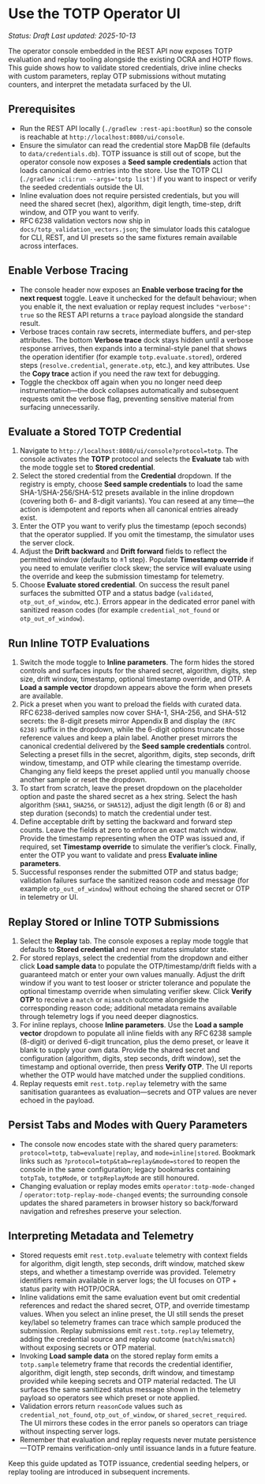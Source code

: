 # Use the TOTP Operator UI

_Status: Draft_
_Last updated: 2025-10-13_

The operator console embedded in the REST API now exposes TOTP evaluation and replay tooling alongside the existing OCRA and HOTP flows. This guide shows how to validate stored credentials, drive inline checks with custom parameters, replay OTP submissions without mutating counters, and interpret the metadata surfaced by the UI.

## Prerequisites
- Run the REST API locally (`./gradlew :rest-api:bootRun`) so the console is reachable at `http://localhost:8080/ui/console`.
- Ensure the simulator can read the credential store MapDB file (defaults to `data/credentials.db`). TOTP issuance is still out of scope, but the operator console now exposes a **Seed sample credentials** action that loads canonical demo entries into the store. Use the TOTP CLI (`./gradlew :cli:run --args='totp list'`) if you want to inspect or verify the seeded credentials outside the UI.
- Inline evaluation does not require persisted credentials, but you will need the shared secret (hex), algorithm, digit length, time-step, drift window, and OTP you want to verify.
- RFC 6238 validation vectors now ship in `docs/totp_validation_vectors.json`; the simulator loads this catalogue for CLI, REST, and UI presets so the same fixtures remain available across interfaces.

## Enable Verbose Tracing
- The console header now exposes an **Enable verbose tracing for the next request** toggle. Leave it unchecked for the default behaviour; when you enable it, the next evaluation or replay request includes `"verbose": true` so the REST API returns a `trace` payload alongside the standard result.
- Verbose traces contain raw secrets, intermediate buffers, and per-step attributes. The bottom **Verbose trace** dock stays hidden until a verbose response arrives, then expands into a terminal-style panel that shows the operation identifier (for example `totp.evaluate.stored`), ordered steps (`resolve.credential`, `generate.otp`, etc.), and key attributes. Use the **Copy trace** action if you need the raw text for debugging.
- Toggle the checkbox off again when you no longer need deep instrumentation—the dock collapses automatically and subsequent requests omit the verbose flag, preventing sensitive material from surfacing unnecessarily.

## Evaluate a Stored TOTP Credential
1. Navigate to `http://localhost:8080/ui/console?protocol=totp`. The console activates the **TOTP** protocol and selects the **Evaluate** tab with the mode toggle set to **Stored credential**.
2. Select the stored credential from the **Credential** dropdown. If the registry is empty, choose **Seed sample credentials** to load the same SHA-1/SHA-256/SHA-512 presets available in the inline dropdown (covering both 6- and 8-digit variants). You can reseed at any time—the action is idempotent and reports when all canonical entries already exist.
3. Enter the OTP you want to verify plus the timestamp (epoch seconds) that the operator supplied. If you omit the timestamp, the simulator uses the server clock.
4. Adjust the **Drift backward** and **Drift forward** fields to reflect the permitted window (defaults to ±1 step). Populate **Timestamp override** if you need to emulate verifier clock skew; the service will evaluate using the override and keep the submission timestamp for telemetry.
5. Choose **Evaluate stored credential**. On success the result panel surfaces the submitted OTP and a status badge (`validated`, `otp_out_of_window`, etc.). Errors appear in the dedicated error panel with sanitized reason codes (for example `credential_not_found` or `otp_out_of_window`).

## Run Inline TOTP Evaluations
1. Switch the mode toggle to **Inline parameters**. The form hides the stored controls and surfaces inputs for the shared secret, algorithm, digits, step size, drift window, timestamp, optional timestamp override, and OTP. A **Load a sample vector** dropdown appears above the form when presets are available.
2. Pick a preset when you want to preload the fields with curated data. RFC 6238-derived samples now cover SHA-1, SHA-256, and SHA-512 secrets: the 8-digit presets mirror Appendix B and display the `(RFC 6238)` suffix in the dropdown, while the 6-digit options truncate those reference values and keep a plain label. Another preset mirrors the canonical credential delivered by the **Seed sample credentials** control. Selecting a preset fills in the secret, algorithm, digits, step seconds, drift window, timestamp, and OTP while clearing the timestamp override. Changing any field keeps the preset applied until you manually choose another sample or reset the dropdown.
3. To start from scratch, leave the preset dropdown on the placeholder option and paste the shared secret as a hex string. Select the hash algorithm (`SHA1`, `SHA256`, or `SHA512`), adjust the digit length (6 or 8) and step duration (seconds) to match the credential under test.
4. Define acceptable drift by setting the backward and forward step counts. Leave the fields at zero to enforce an exact match window. Provide the timestamp representing when the OTP was issued and, if required, set **Timestamp override** to simulate the verifier’s clock. Finally, enter the OTP you want to validate and press **Evaluate inline parameters**.
5. Successful responses render the submitted OTP and status badge; validation failures surface the sanitized reason code and message (for example `otp_out_of_window`) without echoing the shared secret or OTP in telemetry or UI.

## Replay Stored or Inline TOTP Submissions
1. Select the **Replay** tab. The console exposes a replay mode toggle that defaults to **Stored credential** and never mutates simulator state.
2. For stored replays, select the credential from the dropdown and either click **Load sample data** to populate the OTP/timestamp/drift fields with a guaranteed match or enter your own values manually. Adjust the drift window if you want to test looser or stricter tolerance and populate the optional timestamp override when simulating verifier skew. Click **Verify OTP** to receive a `match` or `mismatch` outcome alongside the corresponding reason code; additional metadata remains available through telemetry logs if you need deeper diagnostics.
3. For inline replays, choose **Inline parameters**. Use the **Load a sample vector** dropdown to populate all inline fields with any RFC 6238 sample (8-digit) or derived 6-digit truncation, plus the demo preset, or leave it blank to supply your own data. Provide the shared secret and configuration (algorithm, digits, step seconds, drift window), set the timestamp and optional override, then press **Verify OTP**. The UI reports whether the OTP would have matched under the supplied conditions.
4. Replay requests emit `rest.totp.replay` telemetry with the same sanitisation guarantees as evaluation—secrets and OTP values are never echoed in the payload.

## Persist Tabs and Modes with Query Parameters
- The console now encodes state with the shared query parameters: `protocol=totp`, `tab=evaluate|replay`, and `mode=inline|stored`. Bookmark links such as `?protocol=totp&tab=replay&mode=stored` to reopen the console in the same configuration; legacy bookmarks containing `totpTab`, `totpMode`, or `totpReplayMode` are still honoured.
- Changing evaluation or replay modes emits `operator:totp-mode-changed` / `operator:totp-replay-mode-changed` events; the surrounding console updates the shared parameters in browser history so back/forward navigation and refreshes preserve your selection.

## Interpreting Metadata and Telemetry
- Stored requests emit `rest.totp.evaluate` telemetry with context fields for algorithm, digit length, step seconds, drift window, matched skew steps, and whether a timestamp override was provided. Telemetry identifiers remain available in server logs; the UI focuses on OTP + status parity with HOTP/OCRA.
- Inline validations emit the same evaluation event but omit credential references and redact the shared secret, OTP, and override timestamp values. When you select an inline preset, the UI still sends the preset key/label so telemetry frames can trace which sample produced the submission. Replay submissions emit `rest.totp.replay` telemetry, adding the credential source and replay outcome (`match`/`mismatch`) without exposing secrets or OTP material.
- Invoking **Load sample data** on the stored replay form emits a `totp.sample` telemetry frame that records the credential identifier, algorithm, digit length, step seconds, drift window, and timestamp provided while keeping secrets and OTP material redacted. The UI surfaces the same sanitized status message shown in the telemetry payload so operators see which preset or note applied.
- Validation errors return `reasonCode` values such as `credential_not_found`, `otp_out_of_window`, or `shared_secret_required`. The UI mirrors these codes in the error panels so operators can triage without inspecting server logs.
- Remember that evaluation and replay requests never mutate persistence—TOTP remains verification-only until issuance lands in a future feature.

Keep this guide updated as TOTP issuance, credential seeding helpers, or replay tooling are introduced in subsequent increments.

